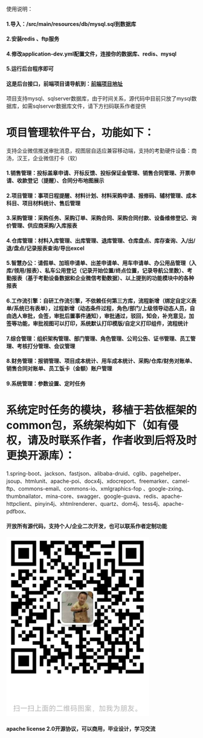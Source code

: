 使用说明：
#### 1.导入：/src/main/resources/db/mysql.sql到数据库<br/>
#### 2.安装redis 、ftp服务
#### 4.修改application-dev.yml配置文件，连接你的数据库、redis、mysql
#### 5.运行后台程序即可

#### 这是后台接口，前端项目请导航到：<a href='https://github.com/yueshengkeji/pm-view' title='前端项目'>前端项目地址</a>
项目支持mysql、sqlserver数据库，由于时间关系，源代码中目前只放了mysql数据库，如需sqlserver数据库文件，请下方扫码联系作者提供

项目管理软件平台，功能如下：
====================
支持企业微信推送审批消息，视图层自适应兼容移动端，支持的考勤硬件设备：商汤，汉王，企业微信打卡（软）
#### 1.销售管理：投标盖章申请、开标反馈、投标保证金管理、销售合同管理、开票申请、收款登记（提醒）、合同分布地图展示

#### 2.项目管理：事项日程提醒、材料计划、材料采购申请、报修码、辅材管理、成本科目、项目材料统计、售后管理

#### 3.采购管理：采购任务、采购订单、采购合同、采购合同付款、设备维修登记、询价管理、供应商采购/入库报表

#### 4.仓库管理：材料入库管理、出库管理、退库管理、仓库盘点、库存查询、入/出/退/盘点/记录报表查询/导出excel

#### 5.智慧办公：请假单、加班申请单、出差申请单、用车申请单、办公用品管理（入库/领用/报表）、私车公用登记（记录开始位置/终点位置，记录导航公里数）、考勤报表（基于考勤设备数据和企业微信考勤数据）、以上提到的功能模块中的各种报表

#### 6.**工作流引擎**：自研工作流引擎，不依赖任何第三方库，流程新增（绑定自定义表单/系统已有表单），过程新增（动态条件过程，角色/部门/上级领导动态人员，自由选人审批，会签，审批后置事件通知），审批通过，驳回，知会，补充意见，加签等功能，审批视图可以打印，系统默认打印模版/自定义打印组件，流程统计

#### 7.综合管理：组织架构管理、部门管理、角色管理、公司公告、证书管理、员工管理、考核打分管理、会议管理

#### 8.财务管理：报销管理、项目成本统计、用车成本统计、采购/仓库/财务对账单、销售合同对账单、员工饭卡（金额）账户管理

#### 9.系统管理：参数设置、定时任务

系统定时任务的模块，移植于若依框架的common包，系统架构如下（如有侵权，请及时联系作者，作者收到后将及时更换开源库）：
====
1.spring-boot、jackson、fastjson、alibaba-druid、cglib、pagehelper、jsoup、htmlunit、apache-poi、docx4j、xdocreport、freemarker、camel-ftp、commons-email、commons-io、xmlgraphics-fop
、google-zxing、thumbnailator、mina-core、swagger、google-guava、redis、apache-httpclient、pinyin4j、xhtmlrenderer、quartz、dom4j、tess4j、apache-pdfbox、

#### 开放所有源代码，支持个人/企业二次开发，也可以联系作者定制功能

![image text](https://github.com/yueshengkeji/pm/blob/main/src/main/resources/assets/img/img.png "扫码加作者微信")



#### apache license 2.0开源协议，可以商用，毕业设计，学习交流
